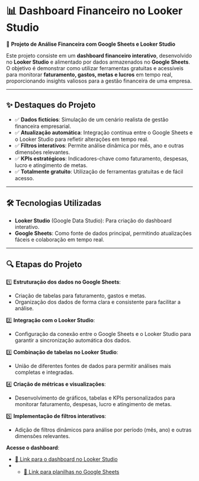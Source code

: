 # 📊 Dashboard Financeiro no Looker Studio  

🚀 **Projeto de Análise Financeira com Google Sheets e Looker Studio**  

Este projeto consiste em um **dashboard financeiro interativo**, desenvolvido no **Looker Studio** e alimentado por dados armazenados no **Google Sheets**. O objetivo é demonstrar como utilizar ferramentas gratuitas e acessíveis para monitorar **faturamento, gastos, metas e lucros** em tempo real, proporcionando insights valiosos para a gestão financeira de uma empresa.  

---

## ✨ **Destaques do Projeto**  
- ✅ **Dados fictícios**: Simulação de um cenário realista de gestão financeira empresarial.  
- ✅ **Atualização automática**: Integração contínua entre o Google Sheets e o Looker Studio para refletir alterações em tempo real.  
- ✅ **Filtros interativos**: Permite análise dinâmica por mês, ano e outras dimensões relevantes.  
- ✅ **KPIs estratégicos**: Indicadores-chave como faturamento, despesas, lucro e atingimento de metas.  
- ✅ **Totalmente gratuito**: Utilização de ferramentas gratuitas e de fácil acesso.  

---

## 🛠️ **Tecnologias Utilizadas**  
- **Looker Studio** (Google Data Studio): Para criação do dashboard interativo.  
- **Google Sheets**: Como fonte de dados principal, permitindo atualizações fáceis e colaboração em tempo real.  

---

## 🔍 **Etapas do Projeto**  
1️⃣ **Estruturação dos dados no Google Sheets**:  
   - Criação de tabelas para faturamento, gastos e metas.  
   - Organização dos dados de forma clara e consistente para facilitar a análise.  

2️⃣ **Integração com o Looker Studio**:  
   - Configuração da conexão entre o Google Sheets e o Looker Studio para garantir a sincronização automática dos dados.  

3️⃣ **Combinação de tabelas no Looker Studio**:  
   - União de diferentes fontes de dados para permitir análises mais completas e integradas.  

4️⃣ **Criação de métricas e visualizações**:  
   - Desenvolvimento de gráficos, tabelas e KPIs personalizados para monitorar faturamento, despesas, lucro e atingimento de metas.  

5️⃣ **Implementação de filtros interativos**:  
   - Adição de filtros dinâmicos para análise por período (mês, ano) e outras dimensões relevantes.  
 
**Acesse o dashboard**:  
   - [🔗 Link para o dashboard no Looker Studio](https://lnkd.in/dWiM-xkB) 
   - - [🔗 Link para planilhas no Google Sheets](https://lnkd.in/d5PzXaap) 


